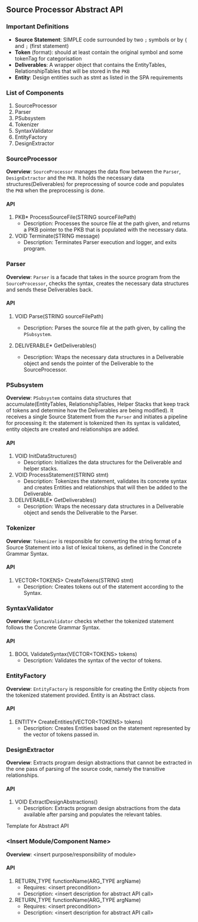 ## Source Processor Abstract API

### Important Definitions
* **Source Statement**:  SIMPLE code surrounded by two `;` symbols or by `{` and `;` (first statement)
* **Token** (format): should at least contain the original symbol and some tokenTag for categorisation
* **Deliverables**: A wrapper object that contains the EntityTables, RelationshipTables that will be stored in the `PKB`
* **Entity**: Design entities such as stmt as listed in the SPA requirements

### List of Components
1. SourceProcessor
2. Parser
3. PSubsystem
4. Tokenizer
5. SyntaxValidator
6. EntityFactory
7. DesignExtractor

### SourceProcessor
**Overview**: `SourceProcessor` manages the data flow between the `Parser`, `DesignExtractor` and the `PKB`. It holds the necessary data structures(Deliverables) for preprocessing of source code and populates the `PKB` when the preprocessing is done.
#### API
1. PKB* ProcessSourceFile(STRING sourceFilePath)
   * Description: Processes the source file at the path given, and returns a PKB pointer to the PKB that is populated with the necessary data.
2. VOID Terminate(STRING message)
   * Description: Terminates Parser execution and logger, and exits program.

### Parser
**Overview**: `Parser` is a facade that takes in the source program from the `SourceProcessor`,
checks the syntax, creates the necessary data structures and sends these Deliverables back.
#### API
1. VOID Parse(STRING sourceFilePath)
   * Description: Parses the source file at the path given, by calling the `PSubsystem`.

2. DELIVERABLE* GetDeliverables()
   * Description: Wraps the necessary data structures in a Deliverable object and sends the pointer of the Deliverable to the SourceProcessor.

### PSubsystem
**Overview**: `PSubsystem` contains data structures that accumulate(EntityTables, RelationshipTables, Helper Stacks that keep track of tokens and determine how the Deliverables are being modified).
It receives a single Source Statement from the `Parser` and initiates a pipeline for processing it: the statement is
tokenized then its syntax is validated, entity objects are created and relationships are added.
#### API
1. VOID InitDataStructures()
   * Description: Initializes the data structures for the Deliverable and helper stacks.
2. VOID ProcessStatement(STRING stmt)
   * Description: Tokenizes the statement, validates its concrete syntax and creates Entities and relationships that will then be added to the Deliverable.
3. DELIVERABLE* GetDeliverables()
   * Description: Wraps the necessary data structures in a Deliverable object and sends the Deliverable to the Parser.

### Tokenizer
**Overview**: `Tokenizer` is responsible for converting the string format of a Source Statement into a list of lexical tokens, as defined in the Concrete Grammar Syntax.
#### API
1. VECTOR\<TOKENS\> CreateTokens(STRING stmt)
   * Description: Creates tokens out of the statement according to the Syntax.

### SyntaxValidator
**Overview**: `SyntaxValidator` checks whether the tokenized statement follows the Concrete Grammar Syntax.
#### API
1. BOOL ValidateSyntax(VECTOR\<TOKENS\> tokens)
   * Description: Validates the syntax of the vector of tokens.

### EntityFactory
**Overview**: `EntityFactory` is responsible for creating the Entity objects from the tokenized statement provided. Entity is an Abstract class.
#### API
1. ENTITY* CreateEntities(VECTOR\<TOKENS\> tokens)
   * Description: Creates Entities based on the statement represented by the vector of tokens passed in.

### DesignExtractor
**Overview**: Extracts program design abstractions that cannot be extracted in the one pass of parsing of the source code, namely the transitive relationships.
#### API
1. VOID ExtractDesignAbstractions()
   * Description: Extracts program design abstractions from the data available after parsing and populates the relevant tables.




Template for Abstract API

### \<Insert Module/Component Name\>
**Overview**: <insert purpose/responsibility of module>
#### API
1. RETURN_TYPE functionName(ARG_TYPE argName)
   * Requires: \<insert precondition\>
   * Description: \<insert description for abstract API call\>
2. RETURN_TYPE functionName(ARG_TYPE argName)
   * Requires: \<insert precondition\>
   * Description: \<insert description for abstract API call\>
